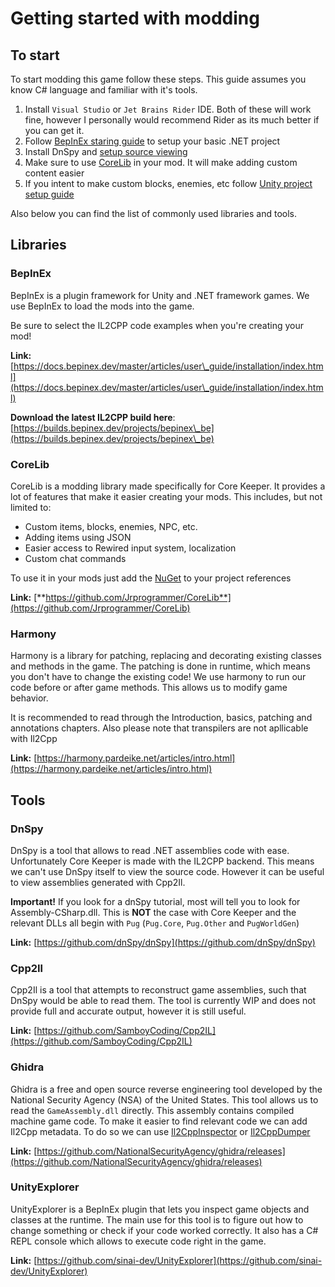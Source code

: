 # Getting started with modding

## To start

To start modding this game follow these steps. This guide assumes you know C# language and familiar with it's tools.&#x20;

1. Install `Visual Studio` or `Jet Brains Rider` IDE. Both of these will work fine, however I personally would recommend Rider as its much better if you can get it.
2. Follow [BepInEx staring guide](https://docs.bepinex.dev/master/articles/dev\_guide/plugin\_tutorial/index.html) to setup your basic .NET project
3. Install DnSpy and [setup source viewing](how-to-view-game-source-code.md)
4. Make sure to use [CoreLib](https://github.com/Jrprogrammer/CoreLib) in your mod. It will make adding custom content easier
5. If you intent to make custom blocks, enemies, etc follow [Unity project setup guide](getting-the-assets-in-unity.md)

Also below you can find the list of commonly used libraries and tools.

## Libraries

### BepInEx

BepInEx is a plugin framework for Unity and .NET framework games. We use BepInEx to load the mods into the game.

Be sure to select the IL2CPP code examples when you're creating your mod!

**Link:** [https://docs.bepinex.dev/master/articles/user\_guide/installation/index.html](https://docs.bepinex.dev/master/articles/user\_guide/installation/index.html)

**Download the latest IL2CPP build here**: [https://builds.bepinex.dev/projects/bepinex\_be](https://builds.bepinex.dev/projects/bepinex\_be)

### CoreLib

CoreLib is a modding library made specifically for Core Keeper. It provides a lot of features that make it easier creating your mods. This includes, but not limited to:

* Custom items, blocks, enemies, NPC, etc.
* Adding items using JSON
* Easier access to Rewired input system, localization
* Custom chat commands

To use it in your mods just add the [NuGet](https://www.nuget.org/packages/CoreKeeper.Modding.CoreLib/) to your project references

**Link:** [**https://github.com/Jrprogrammer/CoreLib**](https://github.com/Jrprogrammer/CoreLib)

### Harmony

Harmony is a library for patching, replacing and decorating existing classes and methods in the game. The patching is done in runtime, which means you don't have to change the existing code! We use harmony to run our code before or after game methods. This allows us to modify game behavior.

It is recommended to read through the Introduction, basics, patching and annotations chapters. Also please note that transpilers are not apllicable with Il2Cpp

**Link:** [https://harmony.pardeike.net/articles/intro.html](https://harmony.pardeike.net/articles/intro.html)

## Tools

### DnSpy

DnSpy is a tool that allows to read .NET assemblies code with ease. Unfortunately Core Keeper is made with the IL2CPP backend. This means we can't use DnSpy itself to view the source code. However it can be useful to view assemblies generated with Cpp2Il.

**Important!** If you look for a dnSpy tutorial, most will tell you to look for Assembly-CSharp.dll. This is **NOT** the case with Core Keeper and the relevant DLLs all begin with `Pug` (`Pug.Core`, `Pug.Other` and `PugWorldGen`)

**Link:** [https://github.com/dnSpy/dnSpy](https://github.com/dnSpy/dnSpy)

### Cpp2Il

Cpp2Il is a tool that attempts to reconstruct game assemblies, such that DnSpy would be able to read them. The tool is currently WIP and does not provide full and accurate output, however it is still useful.

**Link:** [https://github.com/SamboyCoding/Cpp2IL](https://github.com/SamboyCoding/Cpp2IL)

### Ghidra

Ghidra is a free and open source reverse engineering tool developed by the National Security Agency (NSA) of the United States. This tool allows us to read the `GameAssembly.dll` directly. This assembly contains compiled machine game code. To make it easier to find relevant code we can add Il2Cpp metadata. To do so we can use [Il2CppInspector](https://github.com/djkaty/Il2CppInspector) or [Il2CppDumper](https://github.com/Perfare/Il2CppDumper)

**Link:** [https://github.com/NationalSecurityAgency/ghidra/releases](https://github.com/NationalSecurityAgency/ghidra/releases)

### UnityExplorer

UnityExplorer is a BepInEx plugin that lets you inspect game objects and classes at the runtime. The main use for this tool is to figure out how to change something or check if your code worked correctly. It also has a C# REPL console which allows to execute code right in the game.

**Link:** [https://github.com/sinai-dev/UnityExplorer](https://github.com/sinai-dev/UnityExplorer)
